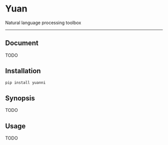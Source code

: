 
# Yuan

Natural language processing toolbox

---

## Document
TODO

## Installation
```bash
pip install yuanni
```

## Synopsis
TODO

## Usage
TODO

